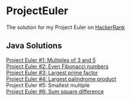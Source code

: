 # ProjectEuler
The solution for my Project Euler on [HackerRank](https://www.hackerrank.com/strait_viola)

## Java Solutions
[Project Euler #1: Multiples of 3 and 5](https://github.com/snufflesrea/ProjectEuler/blob/master/%231.java)
</br>[Project Euler #2: Even Fibonacci numbers](https://github.com/snufflesrea/ProjectEuler/blob/master/%232.java)
</br>[Project Euler #3: Largest prime factor](https://github.com/snufflesrea/ProjectEuler/blob/master/%233.java)
</br>[Project Euler #4: Largest palindrome product](https://github.com/snufflesrea/ProjectEuler/blob/master/java/%234.java)
</br>Project Euler #5: Smallest multiple
</br>[Project Euler #6: Sum square difference](https://github.com/snufflesrea/ProjectEuler/blob/master/%236.java)

